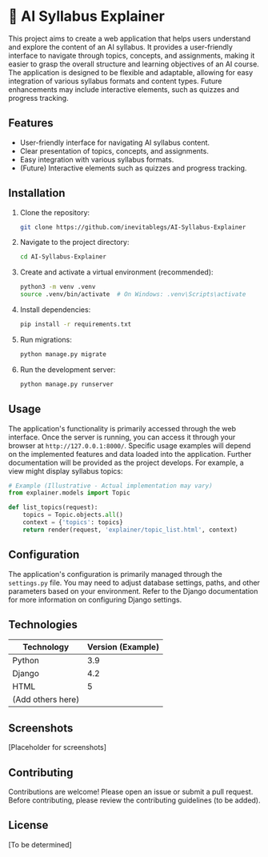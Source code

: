 # 🤖 AI Syllabus Explainer

This project aims to create a web application that helps users understand and 
explore the content of an AI syllabus.  It provides a user-friendly interface 
to navigate through topics, concepts, and assignments, making it easier to 
grasp the overall structure and learning objectives of an AI course.  The 
application is designed to be flexible and adaptable, allowing for easy 
integration of various syllabus formats and content types.  Future 
enhancements may include interactive elements, such as quizzes and progress 
tracking.


## Features

*   User-friendly interface for navigating AI syllabus content.
*   Clear presentation of topics, concepts, and assignments.
*   Easy integration with various syllabus formats.
*   (Future) Interactive elements such as quizzes and progress tracking.


## Installation

1.  Clone the repository:

    ```bash
    git clone https://github.com/inevitablegs/AI-Syllabus-Explainer
    ```

2.  Navigate to the project directory:

    ```bash
    cd AI-Syllabus-Explainer
    ```

3.  Create and activate a virtual environment (recommended):

    ```bash
    python3 -m venv .venv
    source .venv/bin/activate  # On Windows: .venv\Scripts\activate
    ```

4.  Install dependencies:

    ```bash
    pip install -r requirements.txt
    ```

5.  Run migrations:

    ```bash
    python manage.py migrate
    ```

6.  Run the development server:

    ```bash
    python manage.py runserver
    ```


## Usage

The application's functionality is primarily accessed through the web 
interface.  Once the server is running, you can access it through your 
browser at `http://127.0.0.1:8000/`.  Specific usage examples will depend on 
the implemented features and data loaded into the application.  Further 
documentation will be provided as the project develops.  For example, a view 
might display syllabus topics:

```python
# Example (Illustrative - Actual implementation may vary)
from explainer.models import Topic

def list_topics(request):
    topics = Topic.objects.all()
    context = {'topics': topics}
    return render(request, 'explainer/topic_list.html', context)
```


## Configuration

The application's configuration is primarily managed through the `settings.py` 
file.  You may need to adjust database settings, paths, and other parameters 
based on your environment.  Refer to the Django documentation for more 
information on configuring Django settings.


## Technologies

| Technology     | Version (Example) |
|-----------------|--------------------|
| Python          | 3.9                |
| Django          | 4.2                |
| HTML            | 5                   |
| (Add others here)|                    |


## Screenshots

[Placeholder for screenshots]


## Contributing

Contributions are welcome! Please open an issue or submit a pull request.  Before 
contributing, please review the contributing guidelines (to be added).


## License

[To be determined]

